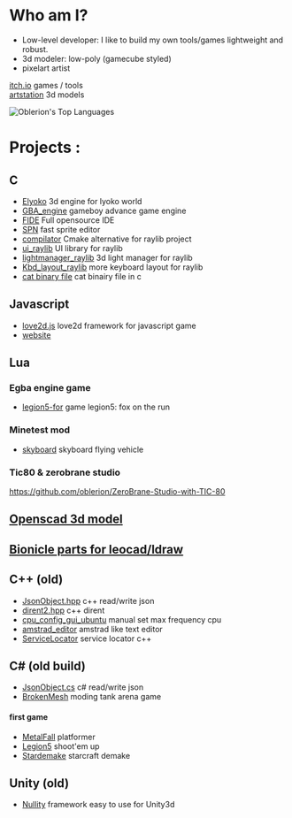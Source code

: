 # Who am I?
- Low-level developer: I like to build my own tools/games lightweight and robust.
- 3d modeler: low-poly (gamecube styled)
- pixelart artist

[itch.io](https://oblerion.itch.io/) games / tools<br>
[artstation](https://www.artstation.com/oblerion) 3d models

![Oblerion's Top Languages](https://github-readme-stats.vercel.app/api/top-langs/?username=Oblerion&theme=merko&show_icons=true&hide_border=true&layout=compact)

# Projects :
## C
- [Elyoko](https://github.com/oblerion/elyoko) 3d engine for lyoko world
- [GBA_engine](https://oblerion.itch.io/gba-engine) gameboy advance game engine
- [FIDE](https://github.com/oblerion/FIDE) Full opensource IDE<br>
- [SPN](https://oblerion.itch.io/spnt) fast sprite editor<br>
- [compilator](https://github.com/oblerion/compilator) Cmake alternative for raylib project
- [ui_raylib](https://github.com/oblerion/ui_raylib) UI library for raylib
- [lightmanager_raylib](https://github.com/oblerion/lightmanager_raylib) 3d light manager for raylib 
- [Kbd_layout_raylib](https://github.com/oblerion/Kbd_layout_raylib) more keyboard layout for raylib
- [cat binary file](https://gist.github.com/oblerion/55a0673941243bcab6e9d82312bf8bde) cat binairy file in c 

## Javascript 
- [love2d.js](https://github.com/oblerion/love2d.js) love2d framework for javascript game
- [website](https://oblerion.github.io/website)

## Lua
### Egba engine game
- [legion5-for](https://github.com/oblerion/legion5_for) game legion5: fox on the run
### Minetest mod
- [skyboard](https://github.com/oblerion/skyboard) skyboard flying vehicle
### Tic80 & zerobrane studio
https://github.com/oblerion/ZeroBrane-Studio-with-TIC-80
## [Openscad 3d model](https://github.com/oblerion/openscad_projects)

## [Bionicle parts for leocad/ldraw](https://github.com/oblerion/bionicle_part_leocad)
  
## C++ (old)
- [JsonObject.hpp](https://github.com/oblerion/JsonObject.hpp) c++ read/write json<br>
- [dirent2.hpp](https://github.com/oblerion/dirent2) c++ dirent<br>
- [cpu_config_gui_ubuntu](https://github.com/oblerion/cpu_config_gui_ubuntu) manual set max frequency cpu <br>
- [amstrad_editor](https://github.com/oblerion/amstrad_editor) amstrad like text editor
- [ServiceLocator](https://github.com/oblerion/ServiceLocator.hpp) service locator c++

## C# (old build)
- [JsonObject.cs](https://github.com/oblerion/JsonObject.cs) c# read/write json
- [BrokenMesh](https://oblerion.itch.io/broken-mesh) moding tank arena game
  
#### first game
- [MetalFall](https://oblerion.itch.io/metalfall) platformer
- [Legion5](https://oblerion.itch.io/legion5) shoot'em up
- [Stardemake](https://oblerion.itch.io/star-demake) starcraft demake

## Unity (old)
- [Nullity](https://github.com/oblerion/Nullity) framework easy to use for Unity3d



